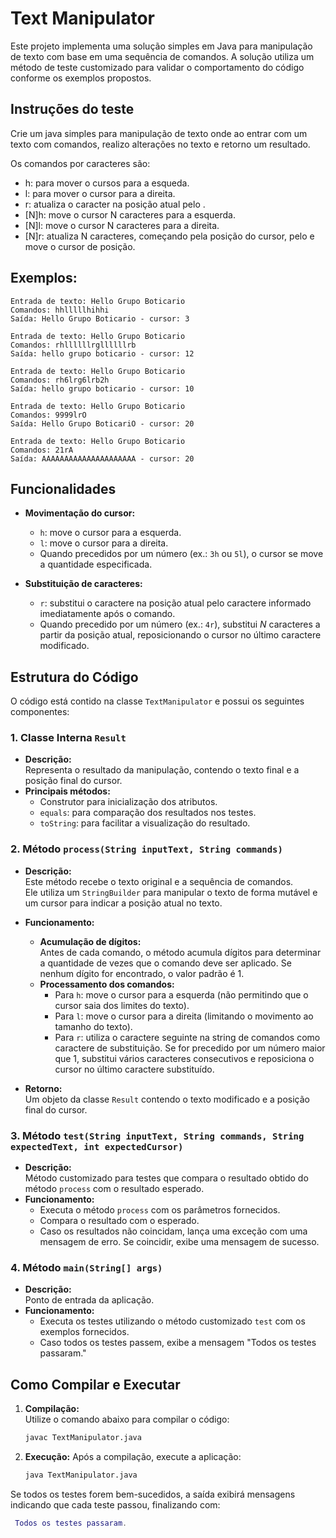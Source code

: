 # Text Manipulator

Este projeto implementa uma solução simples em Java para manipulação de texto com base em uma sequência de comandos. A solução utiliza um método de teste customizado para validar o comportamento do código conforme os exemplos propostos.

## Instruções do teste

Crie um java simples para manipulação de texto onde ao entrar com um texto com comandos, realizo alterações no texto e retorno um resultado.

Os comandos por caracteres são:

* h: para mover o cursos para a esqueda.
* l: para mover o cursor para a direita.
* r<char>: atualiza o caracter na posição atual pelo <char>.
* [N]h: move o cursor N caracteres para a esquerda.
* [N]l: move o cursor N caracteres para a direita.
* [N]r<char>: atualiza N caracteres, começando pela posição do cursor, pelo <char> e move o cursor de posição.

## Exemplos:
```
Entrada de texto: Hello Grupo Boticario
Comandos: hhlllllhihhi
Saída: Hello Grupo Boticario - cursor: 3

Entrada de texto: Hello Grupo Boticario
Comandos: rhllllllrgllllllrb
Saída: hello grupo boticario - cursor: 12

Entrada de texto: Hello Grupo Boticario
Comandos: rh6lrg6lrb2h
Saída: hello grupo boticario - cursor: 10

Entrada de texto: Hello Grupo Boticario
Comandos: 9999lrO
Saída: Hello Grupo BoticariO - cursor: 20

Entrada de texto: Hello Grupo Boticario
Comandos: 21rA
Saída: AAAAAAAAAAAAAAAAAAAAA - cursor: 20
```

## Funcionalidades

- **Movimentação do cursor:**
    - `h`: move o cursor para a esquerda.
    - `l`: move o cursor para a direita.
    - Quando precedidos por um número (ex.: `3h` ou `5l`), o cursor se move a quantidade especificada.

- **Substituição de caracteres:**
    - `r`: substitui o caractere na posição atual pelo caractere informado imediatamente após o comando.
    - Quando precedido por um número (ex.: `4r`), substitui _N_ caracteres a partir da posição atual, reposicionando o cursor no último caractere modificado.

## Estrutura do Código

O código está contido na classe `TextManipulator` e possui os seguintes componentes:

### 1. Classe Interna `Result`

- **Descrição:**  
  Representa o resultado da manipulação, contendo o texto final e a posição final do cursor.
- **Principais métodos:**
    - Construtor para inicialização dos atributos.
    - `equals`: para comparação dos resultados nos testes.
    - `toString`: para facilitar a visualização do resultado.

### 2. Método `process(String inputText, String commands)`

- **Descrição:**  
  Este método recebe o texto original e a sequência de comandos.  
  Ele utiliza um `StringBuilder` para manipular o texto de forma mutável e um cursor para indicar a posição atual no texto.

- **Funcionamento:**
    - **Acumulação de dígitos:**  
      Antes de cada comando, o método acumula dígitos para determinar a quantidade de vezes que o comando deve ser aplicado. Se nenhum dígito for encontrado, o valor padrão é 1.
    - **Processamento dos comandos:**
        - Para `h`: move o cursor para a esquerda (não permitindo que o cursor saia dos limites do texto).
        - Para `l`: move o cursor para a direita (limitando o movimento ao tamanho do texto).
        - Para `r`: utiliza o caractere seguinte na string de comandos como caractere de substituição. Se for precedido por um número maior que 1, substitui vários caracteres consecutivos e reposiciona o cursor no último caractere substituído.

- **Retorno:**  
  Um objeto da classe `Result` contendo o texto modificado e a posição final do cursor.

### 3. Método `test(String inputText, String commands, String expectedText, int expectedCursor)`

- **Descrição:**  
  Método customizado para testes que compara o resultado obtido do método `process` com o resultado esperado.
- **Funcionamento:**
    - Executa o método `process` com os parâmetros fornecidos.
    - Compara o resultado com o esperado.
    - Caso os resultados não coincidam, lança uma exceção com uma mensagem de erro. Se coincidir, exibe uma mensagem de sucesso.

### 4. Método `main(String[] args)`

- **Descrição:**  
  Ponto de entrada da aplicação.
- **Funcionamento:**
    - Executa os testes utilizando o método customizado `test` com os exemplos fornecidos.
    - Caso todos os testes passem, exibe a mensagem "Todos os testes passaram."

## Como Compilar e Executar

1. **Compilação:**  
   Utilize o comando abaixo para compilar o código:
   ```bash
   javac TextManipulator.java
2. **Execução:**
Após a compilação, execute a aplicação:
   ```bash
   java TextManipulator.java
Se todos os testes forem bem-sucedidos, a saída exibirá mensagens indicando que cada teste passou, finalizando com:
   ```lua
    Todos os testes passaram.